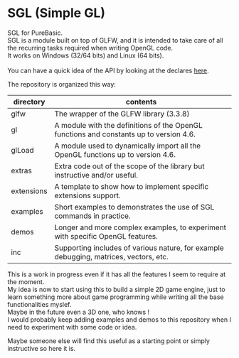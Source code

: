 # SGL (Simple GL)
SGL for PureBasic.<br>
SGL is a module built on top of GLFW, and it is intended to take care of all the recurring tasks required when writing OpenGL code.<br>
It works on Windows (32/64 bits) and Linux (64 bits).<br>
<br>
You can have a quick idea of the API by looking at the declares [here](https://github.com/spettroscopio/SGL/blob/main/sgl.pbi).

The repository is organized this way:

| directory | contents |
| ------ | ------ |
| glfw | The wrapper of the GLFW library (3.3.8)|
| gl | A module with the definitions of the OpenGL functions and constants up to version 4.6. |
| glLoad | A module used to dynamically import all the OpenGL functions up to version 4.6.  |
| extras | Extra code out of the scope of the library but instructive and/or useful. |
| extensions | A template to show how to implement specific extensions support. |
| examples | Short examples to demonstrates the use of SGL commands in practice. |
| demos | Longer and more complex examples, to experiment with specific OpenGL features. |
| inc | Supporting includes of various nature, for example debugging, matrices, vectors, etc. |

This is a work in progress even if it has all the features I seem to require at the moment.<br>
My idea is now to start using this to build a simple 2D game engine, just to learn something more about game programming while writing all the base functionalities myslef.<br>
Maybe in the future even a 3D one, who knows !<br>
I would probably keep adding examples and demos to this repository when I need to experiment with some code or idea.<br>

Maybe someone else will find this useful as a starting point or simply instructive so here it is.
